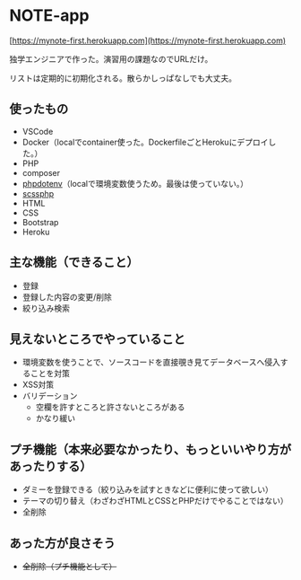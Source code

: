 # NOTE-app

[https://mynote-first.herokuapp.com](https://mynote-first.herokuapp.com)

独学エンジニアで作った。演習用の課題なのでURLだけ。

リストは定期的に初期化される。散らかしっぱなしでも大丈夫。

## 使ったもの

* VSCode
* Docker（localでcontainer使った。DockerfileごとHerokuにデプロイした。）
* PHP
 * composer
 * [phpdotenv](https://github.com/vlucas/phpdotenv.git)（localで環境変数使うため。最後は使っていない。）
* [scssphp](https://scssphp.github.io/scssphp/)
* HTML
* CSS
* Bootstrap
* Heroku

## 主な機能（できること）
* 登録
* 登録した内容の変更/削除
* 絞り込み検索

## 見えないところでやっていること
* 環境変数を使うことで、ソースコードを直接覗き見てデータベースへ侵入することを対策
* XSS対策
* バリデーション
  * 空欄を許すところと許さないところがある
  * かなり緩い

## プチ機能（本来必要なかったり、もっといいやり方があったりする）
* ダミーを登録できる（絞り込みを試すときなどに便利に使って欲しい）
* テーマの切り替え（わざわざHTMLとCSSとPHPだけでやることではない）
* 全削除

## あった方が良さそう
* ~~全削除（プチ機能として）~~
